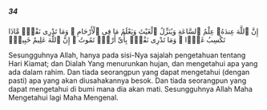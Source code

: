 ##### 34

<span class="ayah">إِنَّ ٱللَّهَ عِندَهُۥ عِلْمُ ٱلسَّاعَةِ وَيُنَزِّلُ ٱلْغَيْثَ وَيَعْلَمُ مَا فِى ٱلْأَرْحَامِ ۖ وَمَا تَدْرِى نَفْسٌۭ مَّاذَا تَكْسِبُ غَدًۭا ۖ وَمَا تَدْرِى نَفْسٌۢ بِأَىِّ أَرْضٍۢ تَمُوتُ ۚ إِنَّ ٱللَّهَ عَلِيمٌ خَبِيرٌۢ</span>

<span class="ayah_translation">Sesungguhnya Allah, hanya pada sisi-Nya sajalah pengetahuan tentang Hari Kiamat; dan Dialah Yang menurunkan hujan, dan mengetahui apa yang ada dalam rahim. Dan tiada seorangpun yang dapat mengetahui (dengan pasti) apa yang akan diusahakannya besok. Dan tiada seorangpun yang dapat mengetahui di bumi mana dia akan mati. Sesungguhnya Allah Maha Mengetahui lagi Maha Mengenal.</span>
